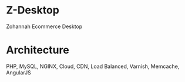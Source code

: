 # Z-Desktop
Zohannah Ecommerce Desktop

# Architecture
PHP, MySQL, NGINX, Cloud, CDN, Load Balanced, Varnish, Memcache, AngularJS
